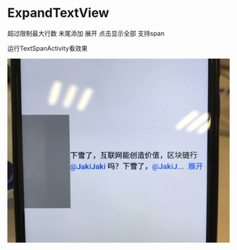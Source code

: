 # ExpandTextView

超过限制最大行数 末尾添加 展开 点击显示全部 支持span

运行TextSpanActivity看效果

![demo](https://github.com/kobesjava/ExpandTextView/blob/master/image/demo_expand.png)

